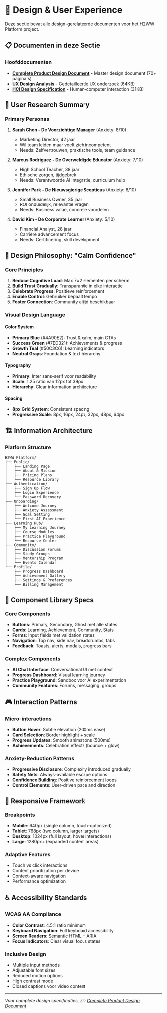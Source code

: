 # 🎨 Design & User Experience

Deze sectie bevat alle design-gerelateerde documenten voor het H2WW Platform project.

## 📋 Documenten in deze Sectie

### Hoofddocumenten
- **[Complete Product Design Document](../../H2WW_Complete_Product_Design_Document.md)** - Master design document (70+ pagina's)
- **[UX Design Analysis](../../H2WW_UX_Design_Analysis.md)** - Gedetailleerde UX onderzoek (64KB)
- **[HCI Design Specification](../../HCI_Design_Specification.md)** - Human-computer interaction (31KB)

## 👥 User Research Summary

### Primary Personas
1. **Sarah Chen - De Voorzichtige Manager** (Anxiety: 8/10)
   - Marketing Director, 42 jaar
   - Wil team leiden maar voelt zich incompetent
   - Needs: Zelfvertrouwen, praktische tools, team guidance

2. **Marcus Rodriguez - De Overweldigde Educator** (Anxiety: 7/10)
   - High School Teacher, 38 jaar
   - Ethische zorgen, tijdgebrek
   - Needs: Verantwoorde AI integratie, curriculum hulp

3. **Jennifer Park - De Nieuwsgierige Scepticus** (Anxiety: 6/10)
   - Small Business Owner, 35 jaar
   - ROI onduidelijk, relevantie vragen
   - Needs: Business value, concrete voordelen

4. **David Kim - De Corporate Learner** (Anxiety: 5/10)
   - Financial Analyst, 28 jaar
   - Carrière advancement focus
   - Needs: Certificering, skill development

## 🎯 Design Philosophy: "Calm Confidence"

### Core Principles
1. **Reduce Cognitive Load**: Max 7±2 elementen per scherm
2. **Build Trust Gradually**: Transparantie in elke interactie
3. **Celebrate Progress**: Positieve reinforcement
4. **Enable Control**: Gebruiker bepaalt tempo
5. **Foster Connection**: Community altijd beschikbaar

### Visual Design Language

#### Color System
- **Primary Blue** (#4A90E2): Trust & calm, main CTAs
- **Success Green** (#7ED321): Achievements & progress
- **Growth Teal** (#50C3C6): Learning indicators
- **Neutral Grays**: Foundation & text hierarchy

#### Typography
- **Primary**: Inter sans-serif voor readability
- **Scale**: 1.25 ratio van 12px tot 39px
- **Hierarchy**: Clear information architecture

#### Spacing
- **8px Grid System**: Consistent spacing
- **Progressive Scale**: 8px, 16px, 24px, 32px, 48px, 64px

## 🏗️ Information Architecture

### Platform Structure
```
H2WW Platform/
├── Public/
│   ├── Landing Page
│   ├── About & Mission
│   ├── Pricing Plans
│   └── Resource Library
├── Authentication/
│   ├── Sign Up Flow
│   ├── Login Experience
│   └── Password Recovery
├── Onboarding/
│   ├── Welcome Journey
│   ├── Anxiety Assessment
│   ├── Goal Setting
│   └── First AI Experience
├── Learning Hub/
│   ├── My Learning Journey
│   ├── Course Modules
│   ├── Practice Playground
│   └── Resource Center
├── Community/
│   ├── Discussion Forums
│   ├── Study Groups
│   ├── Mentorship Program
│   └── Events Calendar
└── Profile/
    ├── Progress Dashboard
    ├── Achievement Gallery
    ├── Settings & Preferences
    └── Billing Management
```

## 🔧 Component Library Specs

### Core Components
- **Buttons**: Primary, Secondary, Ghost met alle states
- **Cards**: Learning, Achievement, Community, Stats
- **Forms**: Input fields met validation states
- **Navigation**: Top nav, side nav, breadcrumbs, tabs
- **Feedback**: Toasts, alerts, modals, progress bars

### Complex Components
- **AI Chat Interface**: Conversational UI met context
- **Progress Dashboard**: Visual learning journey
- **Practice Playground**: Sandbox voor AI experimentation
- **Community Features**: Forums, messaging, groups

## 🎮 Interaction Patterns

### Micro-interactions
- **Button Hover**: Subtle elevation (200ms ease)
- **Card Selection**: Border highlight + scale
- **Progress Updates**: Smooth animations (500ms)
- **Achievements**: Celebration effects (bounce + glow)

### Anxiety-Reduction Patterns
- **Progressive Disclosure**: Complexity introduced gradually
- **Safety Nets**: Always-available escape options
- **Confidence Building**: Positive reinforcement loops
- **Control Elements**: User-driven pace and direction

## 📱 Responsive Framework

### Breakpoints
- **Mobile**: 640px (single column, touch-optimized)
- **Tablet**: 768px (two column, larger targets)
- **Desktop**: 1024px (full layout, hover interactions)
- **Large**: 1280px+ (expanded content areas)

### Adaptive Features
- Touch vs click interactions
- Content prioritization per device
- Context-aware navigation
- Performance optimization

## ♿ Accessibility Standards

### WCAG AA Compliance
- **Color Contrast**: 4.5:1 ratio minimum
- **Keyboard Navigation**: Full keyboard accessibility
- **Screen Readers**: Semantic HTML + ARIA
- **Focus Indicators**: Clear visual focus states

### Inclusive Design
- Multiple input methods
- Adjustable font sizes
- Reduced motion options
- High contrast mode
- Closed captions voor video content

---

*Voor complete design specificaties, zie [Complete Product Design Document](../../H2WW_Complete_Product_Design_Document.md)*